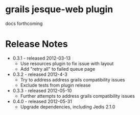 grails jesque-web plugin
========================

docs forthcoming

Release Notes
=============

* 0.3.1 - released 2012-03-13
    * Use resources plugin to fix issue with layout
    * Add "retry all" to failed queue page
* 0.3.2 - released 2012-4-3
    * Try to address address grails compatibility issues
    * Exclude tests from plugin release
* 0.3.3 - released 2012-05-10
    * Further attempts to address grails compatibility issues
* 0.4.0 - released 2012-05-31
    * Upgrade dependencies, including Jedis 2.1.0